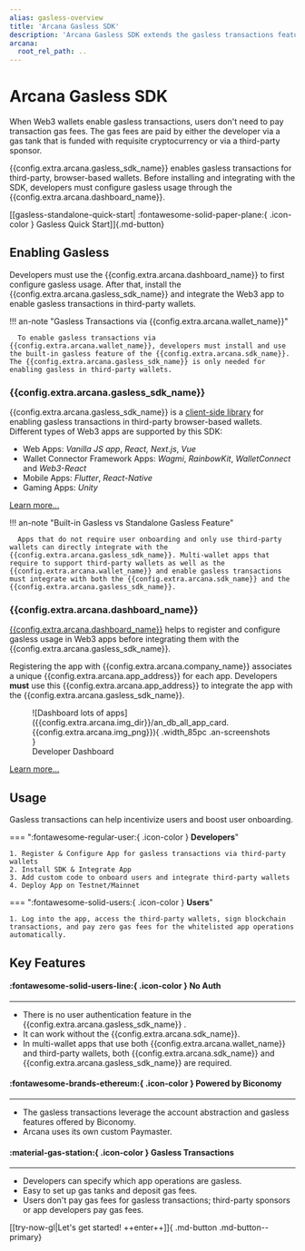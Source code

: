```yaml
---
alias: gasless-overview
title: 'Arcana Gasless SDK'
description: 'Arcana Gasless SDK extends the gasless transactions feature of Arcana wallet to third-party wallets.'
arcana:
  root_rel_path: ..
---
```


# Arcana Gasless SDK

When Web3 wallets enable gasless transactions, users don't need to pay transaction gas fees. The gas fees are paid by either the developer via a gas tank that is funded with requisite cryptocurrency or via a third-party sponsor. 

{{config.extra.arcana.gasless_sdk_name}} enables gasless transactions for third-party, browser-based wallets. Before installing and integrating with the SDK, developers must configure gasless usage through the {{config.extra.arcana.dashboard_name}}. 

[[gasless-standalone-quick-start| :fontawesome-solid-paper-plane:{ .icon-color } Gasless Quick Start]]{.md-button}

<!--- Embed Gasless sandbox - this was done prior to Sandpack upgrade --->
<!---
<iframe src="https://codesandbox.io/p/github/shaloo/sample-gasless-metamask-only/main?embed=1&file=%2Findex.js"
     style="width:100%; height: 500px; border: 1px; border-radius: 5px; overflow:hidden;"
     title="shaloo/sample-gasless-metamask-only/main"
     allow="accelerometer; ambient-light-sensor; camera; encrypted-media; geolocation; gyroscope; hid; microphone; midi; payment; usb; vr; xr-spatial-tracking"
     sandbox="allow-forms allow-modals allow-popups allow-presentation allow-same-origin allow-scripts"
></iframe>
-->

## Enabling Gasless

Developers must use the {{config.extra.arcana.dashboard_name}} to first configure gasless usage. After that, install the {{config.extra.arcana.gasless_sdk_name}} and integrate the Web3 app to enable gasless transactions in third-party wallets.

!!! an-note "Gasless Transactions via {{config.extra.arcana.wallet_name}}"

      To enable gasless transactions via {{config.extra.arcana.wallet_name}}, developers must install and use the built-in gasless feature of the {{config.extra.arcana.sdk_name}}. The {{config.extra.arcana.gasless_sdk_name}} is only needed for enabling gasless in third-party wallets.

### {{config.extra.arcana.gasless_sdk_name}}

{{config.extra.arcana.gasless_sdk_name}} is a [client-side library](https://www.npmjs.com/package/@arcana/scw) for enabling gasless transactions in third-party browser-based wallets. Different types of Web3 apps are supported by this SDK:

* Web Apps: _Vanilla JS app_, _React, Next.js_, _Vue_
* Wallet Connector Framework Apps: _Wagmi_, _RainbowKit_, _WalletConnect_ and _Web3-React_
* Mobile Apps: _Flutter_, _React-Native_ 
* Gaming Apps: _Unity_

[Learn more...]({{page.meta.arcana.root_rel_path}}/concepts/gasless-ops.md)

!!! an-note "Built-in Gasless vs Standalone Gasless Feature"

      Apps that do not require user onboarding and only use third-party wallets can directly integrate with the {{config.extra.arcana.gasless_sdk_name}}. Multi-wallet apps that require to support third-party wallets as well as the {{config.extra.arcana.wallet_name}} and enable gasless transactions must integrate with both the {{config.extra.arcana.sdk_name}} and the {{config.extra.arcana.gasless_sdk_name}}.

### {{config.extra.arcana.dashboard_name}}

[{{config.extra.arcana.dashboard_name}}](https://dashboard.arcana.network) helps to register and configure gasless usage in Web3 apps before integrating them with the {{config.extra.arcana.gasless_sdk_name}}.

Registering the app with {{config.extra.arcana.company_name}} associates a unique {{config.extra.arcana.app_address}} for each app. Developers **must** use this {{config.extra.arcana.app_address}} to integrate the app with the {{config.extra.arcana.gasless_sdk_name}}. 

<figure markdown="span">
  ![Dashboard lots of apps]({{config.extra.arcana.img_dir}}/an_db_all_app_card.{{config.extra.arcana.img_png}}){ .width_85pc .an-screenshots }
  <figcaption>Developer Dashboard</figcaption>
</figure>

[Learn more...]({{page.meta.arcana.root_rel_path}}/concepts/dashboard.md)

## Usage

  Gasless transactions can help incentivize users and boost user onboarding.

=== ":fontawesome-regular-user:{ .icon-color } **Developers**"

    1. Register & Configure App for gasless transactions via third-party wallets
    2. Install SDK & Integrate App
    3. Add custom code to onboard users and integrate third-party wallets
    4. Deploy App on Testnet/Mainnet

=== ":fontawesome-solid-users:{ .icon-color } **Users**"

    1. Log into the app, access the third-party wallets, sign blockchain transactions, and pay zero gas fees for the whitelisted app operations automatically.

## Key Features

<div class="grid card_container" markdown>
  <div class="card" markdown><h4><b>:fontawesome-solid-users-line:{ .icon-color } No Auth</b></h4><hr><p ><ul><li>There is no user authentication feature in the {{config.extra.arcana.gasless_sdk_name}} .</li><li>It can work without the {{config.extra.arcana.sdk_name}}.</li><li>In multi-wallet apps that use both {{config.extra.arcana.wallet_name}} and third-party wallets, both {{config.extra.arcana.sdk_name}} and {{config.extra.arcana.gasless_sdk_name}} are required.</li></ul></p></div>
  <div class="card" markdown><h4><b>:fontawesome-brands-ethereum:{ .icon-color } Powered by Biconomy</b></h4><hr><p><ul><li>The gasless transactions leverage the account abstraction and gasless features offered by Biconomy.</li><li>Arcana uses its own custom Paymaster.</li></ul></p></div>
  <div class="card" markdown><h4><b>:material-gas-station:{ .icon-color } Gasless Transactions</b></h4><hr><p><ul><li>Developers can specify which app operations are gasless.</li><li>Easy to set up gas tanks and deposit gas fees.</li><li>Users don't pay gas fees for gasless transactions; third-party sponsors or app developers pay gas fees.</li></ul></p></div>
</div>

[[try-now-gl|Let's get started! ++enter++]]{ .md-button .md-button--primary}

<!-----
Git: {{ git.short_commit}}
-->